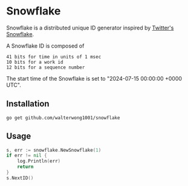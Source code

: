 Snowflake
=========

Snowflake is a distributed unique ID generator inspired by [Twitter's Snowflake](https://blog.twitter.com/2010/announcing-snowflake).

A Snowflake ID is composed of

    41 bits for time in units of 1 msec
    10 bits for a work id
    12 bits for a sequence number

The start time of the Snowflake is set to "2024-07-15 00:00:00 +0000 UTC".

Installation
------------
```
go get github.com/walterwong1001/snowflake
```

Usage
-----
```go
s, err := snowflake.NewSnowflake(1)
if err != nil {
    log.Println(err)
    return
}
s.NextID()
```
